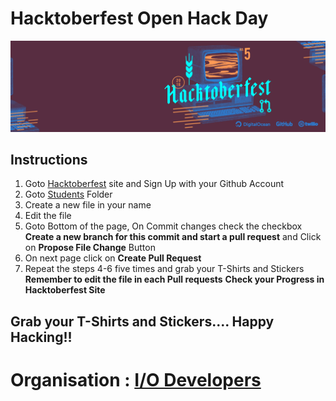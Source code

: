# Hacktoberfest Open Hack Day
![Hacktoberfest](img/cover.png)
## Instructions
1. Goto [Hacktoberfest](https://hacktoberfest.digitalocean.com/) site and Sign Up with your Github Account
2. Goto [Students](/students) Folder
3. Create a new file in your name
4. Edit the file
5. Goto Bottom of the page, On Commit changes check the checkbox <b>Create a new branch for this commit and start a pull request</b> and Click on <b>Propose File Change</b> Button
6. On next page click on <b>Create Pull Request</b>
7. Repeat the steps 4-6 five times and grab your T-Shirts and Stickers<br>
<b>Remember to edit the file in each Pull requests</b>
<b>Check your Progress in Hacktoberfest Site</b>

## Grab your T-Shirts and Stickers.... Happy Hacking!!
# Organisation : [I/O Developers](https://iodev.co.in/)
